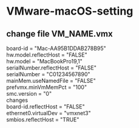 # VMware-macOS-setting

## change file VM_NAME.vmx

<div>board-id = "Mac-AA95B1DDAB278B95"</div>
<div>hw.model.reflectHost = "FALSE"
<div>hw.model = "MacBookPro19,1"</div>
<div>serialNumber.reflectHost = "FALSE"</div>
<div>serialNumber = "C01234567890"</div>
<div>mainMem.useNamedFile = "FALSE"</div>
<div>prefvmx.minVmMemPct = "100"</div>
<div>smc.version = "0"</div>
changes
<div>board-id.reflectHost = "FALSE"</div>
<div>ethernet0.virtualDev = "vmxnet3"</div>
<div>smbios.reflectHost = "TRUE"</div>

